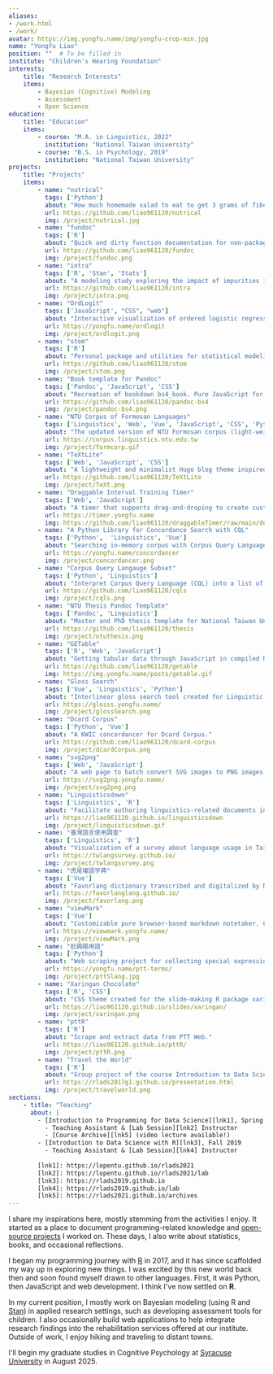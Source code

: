 ```yaml
---
aliases:
- /work.html
- /work/
avatar: https://img.yongfu.name/img/yongfu-crop-min.jpg
name: "Yongfu Liao"
position: ""  # To be filled in
institute: "Children's Hearing Foundation"
interests:
    title: "Research Interests" 
    items: 
        - Bayesian (Cognitive) Modeling
        - Assessment
        - Open Science
education: 
    title: "Education"
    items:
        - course: "M.A. in Linguistics, 2022"
          institution: "National Taiwan University"
        - course: "B.S. in Psychology, 2019"
          institution: "National Taiwan University"
projects:
    title: "Projects"
    items:
        - name: "nutrical"
          tags: ['Python']
          about: "How much homemade salad to eat to get 3 grams of fiber? `nutrical` provides an intuitive OOP interface to answer questions like this."
          url: https://github.com/liao961120/nutrical
          img: /project/nutrical.jpg
        - name: "fundoc"
          tags: ['R']
          about: "Quick and dirty function documentation for non-packaged R scripts."
          url: https://github.com/liao961120/fundoc
          img: /project/fundoc.png
        - name: "intra"
          tags: ['R', 'Stan', 'Stats']
          about: "A modeling study exploring the impact of impurities in self-reported measurements within a longitudinal idiographic (N-of-1) context."
          url: https://github.com/liao961120/intra
          img: /project/intra.png
        - name: "OrdLogit"
          tags: ['JavaScript', "CSS", "web"]
          about: "Interactive visualization of ordered logistic regression."
          url: https://yongfu.name/ordlogit
          img: /project/ordlogit.png
        - name: "stom"
          tags: ['R']
          about: "Personal package and utilities for statistical modeling with R and Stan."
          url: https://github.com/liao961120/stom
          img: /project/stom.png
        - name: "Book template for Pandoc"
          tags: ['Pandoc', 'JavaScript', 'CSS']
          about: "Recreation of bookdown bs4_book. Pure JavaScript for chapter navigation, searching, cross-reference, and more."
          url: https://github.com/liao961120/pandoc-bs4
          img: /project/pandoc-bs4.png
        - name: "NTU Corpus of Formosan Languages"
          tags: ['Linguistics', 'Web', 'Vue', 'JavaScript', 'CSS', 'Python']
          about: "The updated version of NTU Formosan corpus (light-weighted with the help of modern web technologies)."
          url: https://corpus.linguistics.ntu.edu.tw
          img: /project/formcorp.gif
        - name: "TeXtLite"
          tags: ['Web', 'JavaScript', 'CSS']
          about: "A lightweight and minimalist Hugo blog theme inspired by Jekyll TeXt theme (the theme of this site)."
          url: https://github.com/liao961120/TeXtLite
          img: /project/TeXt.png
        - name: "Draggable Interval Training Timer"
          tags: ['Web', 'JavaScript']
          about: "A timer that supports drag-and-droping to create custom interval workouts. Written in vanilla JavaScript, HTML & CSS."
          url: https://timer.yongfu.name
          img: https://github.com/liao961120/draggableTimer/raw/main/demo/demo.gif
        - name: "A Python Library for Concordance Search with CQL"
          tags: ['Python',  'Linguistics', 'Vue']
          about: "Searching in-memory corpus with Corpus Query Language (CQL)."
          url: https://yongfu.name/concordancer
          img: /project/concordancer.png
        - name: "Corpus Query Langauge Subset"
          tags: ['Python', 'Linguistics']
          about: "Interpret Corpus Query Language (CQL) into a list of queries in JSON."
          url: https://github.com/liao961120/cqls
          img: /project/cqls.png
        - name: "NTU Thesis Pandoc Template"
          tags: ['Pandoc', 'Linguistics']
          about: "Master and PhD thesis template for National Taiwan University, based on Pandoc."
          url: https://github.com/liao961120/thesis
          img: /project/ntuthesis.png
        - name: "GETable"
          tags: ['R', 'Web', 'JavaScript']
          about: "Getting tabular data through JavaScript in compiled R Markdown Documents."
          url: https://github.com/liao961120/getable
          img: https://img.yongfu.name/posts/getable.gif
        - name: "Gloss Search"
          tags: ['Vue', 'Linguistics', 'Python']
          about: "Interlinear gloss search tool created for Linguistic Fieldwork at NTU GIL."
          url: https://glosss.yongfu.name/
          img: /project/glossSearch.png
        - name: "Dcard Corpus"
          tags: ['Python', 'Vue']
          about: "A KWIC concordancer for Dcard Corpus."
          url: https://github.com/liao961120/dcard-corpus
          img: /project/dcardCorpus.png
        - name: "svg2png"
          tags: ['Web', 'JavaScript']
          about: "A web page to batch convert SVG images to PNG images, with options to set the resolution of the PNGs."
          url: https://svg2png.yongfu.name/
          img: /project/svg2png.png
        - name: "Linguisticsdown"
          tags: ['Linguistics', 'R']
          about: "Facilitate authoring linguistics-related documents in R Markdown."
          url: https://liao961120.github.io/linguisticsdown
          img: /project/linguisticsdown.gif
        - name: "臺灣語言使用調查"
          tags: ['Linguistics', 'R']
          about: "Visualization of a survey about language usage in Taiwan."
          url: https://twlangsurvey.github.io/
          img: /project/twlangsurvey.png
        - name: "虎尾壠語字典"
          tags: ['Vue']
          about: "Favorlang dictionary transcribed and digitalized by NTU GIL students."
          url: https://favorlanglang.github.io/
          img: /project/favorlang.png
        - name: "viewMark"
          tags: ['Vue']
          about: "Customizable pure browser-based markdown notetaker. Created with Vue.js"
          url: https://viewmark.yongfu.name/
          img: /project/viewMark.png
        - name: "批踢踢用語"
          tags: ['Python']
          about: "Web scraping project for collecting special expressions used by people on PTT."
          url: https://yongfu.name/ptt-terms/
          img: /project/pttSlang.jpg
        - name: "Xaringan Chocolate"
          tags: ['R', 'CSS']
          about: "CSS theme created for the slide-making R package xaringan."
          url: https://liao961120.github.io/slides/xaringan/
          img: /project/xaringan.png
        - name: "pttR"
          tags: ['R']
          about: "Scrape and extract data from PTT Web."
          url: https://liao961120.github.io/pttR/
          img: /project/pttR.png
        - name: "Travel the World"
          tags: ['R']
          about: "Group project of the course Introduction to Data Science with R at NTU."
          url: https://rlads2017g1.github.io/presentation.html
          img: /project/travelworld.png
sections:
    - title: "Teaching"
      about: |
        - [Introduction to Programming for Data Science][lnk1], Spring 2021
          - Teaching Assistant & [Lab Session][lnk2] Instructor
          - [Course Archive][lnk5] (video lecture available!)
        - [Introduction to Data Science with R][lnk3], Fall 2019
          - Teaching Assistant & [Lab Session][lnk4] Instructor
        
        [lnk1]: https://lopentu.github.io/rlads2021
        [lnk2]: https://lopentu.github.io/rlads2021/lab
        [lnk3]: https://rlads2019.github.io
        [lnk4]: https://rlads2019.github.io/lab
        [lnk5]: https://rlads2021.github.io/archives
---
```


I share my inspirations here, mostly stemming from the activities I enjoy. 
It started as a place to document programming-related knowledge and
[open-source projects](#projects) I worked on. These days, I also write about
statistics, books, and occasional reflections.

I began my programming journey with [R][r] in 2017, and it has since
scaffolded my way up in exploring new things. I was excited by this new world
back then and soon found myself drawn to other languages. First, it was Python, then
JavaScript and web development. I think I've now settled on **R**.

In my current position, I mostly work on Bayesian modeling (using R and [Stan][stan]) 
in applied research settings, such as developing assessment tools for children.
I also occasionally build web applications to help integrate research
findings into the rehabilitation services offered at our institute. 
Outside of work, I enjoy hiking and traveling to distant towns.

I'll begin my graduate studies in Cognitive Psychology at 
[Syracuse University](https://artsandsciences.syracuse.edu/psychology) in August 2025.

[r]: https://www.r-project.org
[stan]: https://mc-stan.org
